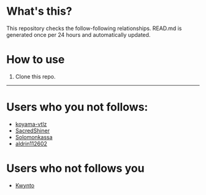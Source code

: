 # What's this?
This repository checks the follow-following relationships.
READ.md is generated once per 24 hours and automatically updated.
# How to use
1. Clone this repo.
 
 --- 
 
 # Users who you not follows: 
  
- [koyama-vtlz](https://github.com/koyama-vtlz/) 
- [SacredShiner](https://github.com/SacredShiner/) 
- [Solomonkassa](https://github.com/Solomonkassa/) 
- [aldrin112602](https://github.com/aldrin112602/) 
# Users who not follows you 
  
- [Kwynto](https://github.com/Kwynto/) 
 